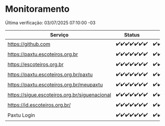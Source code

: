 # Monitoramento

Última verificação: 03/07/2025 07:10:00 -03

|Serviço|Status|Últimas 24h|
|---|---|---|
|https://github.com|<span title="2025-06-26: OK=23">✔️</span><span title="2025-06-27: OK=23">✔️</span><span title="2025-06-28: OK=23">✔️</span><span title="2025-06-29: OK=23">✔️</span><span title="2025-06-30: OK=23">✔️</span><span title="2025-07-01: OK=23">✔️</span><span title="2025-07-02: OK=9">✔️</span>|<span title="02/07/2025 07:10:00 -03 : 200">✔️</span><span title="02/07/2025 08:08:00 -03 : 200">✔️</span><span title="02/07/2025 09:18:00 -03 : 200">✔️</span><span title="02/07/2025 10:25:00 -03 : 200">✔️</span><span title="02/07/2025 11:09:00 -03 : 200">✔️</span><span title="02/07/2025 12:10:00 -03 : 200">✔️</span><span title="02/07/2025 13:11:00 -03 : 200">✔️</span><span title="02/07/2025 14:10:00 -03 : 200">✔️</span><span title="02/07/2025 15:14:00 -03 : 200">✔️</span><span title="02/07/2025 16:07:00 -03 : 200">✔️</span><span title="02/07/2025 17:10:00 -03 : 200">✔️</span><span title="02/07/2025 18:09:00 -03 : 200">✔️</span><span title="02/07/2025 19:09:00 -03 : 200">✔️</span><span title="02/07/2025 20:09:00 -03 : 200">✔️</span><span title="02/07/2025 21:49:00 -03 : 200">✔️</span><span title="02/07/2025 23:43:00 -03 : 200">✔️</span><span title="03/07/2025 00:45:00 -03 : 200">✔️</span><span title="03/07/2025 01:22:00 -03 : 200">✔️</span><span title="03/07/2025 02:14:00 -03 : 200">✔️</span><span title="03/07/2025 03:15:00 -03 : 200">✔️</span><span title="03/07/2025 04:11:00 -03 : 200">✔️</span><span title="03/07/2025 05:13:00 -03 : 200">✔️</span><span title="03/07/2025 06:11:00 -03 : 200">✔️</span><span title="03/07/2025 07:10:00 -03 : 200">✔️</span>|
|https://paxtu.escoteiros.org.br|<span title="2025-06-26: OK=23">✔️</span><span title="2025-06-27: OK=23">✔️</span><span title="2025-06-28: OK=23">✔️</span><span title="2025-06-29: OK=23">✔️</span><span title="2025-06-30: OK=23">✔️</span><span title="2025-07-01: OK=23">✔️</span><span title="2025-07-02: OK=9">✔️</span>|<span title="02/07/2025 07:10:00 -03 : 200">✔️</span><span title="02/07/2025 08:08:00 -03 : 200">✔️</span><span title="02/07/2025 09:18:00 -03 : 200">✔️</span><span title="02/07/2025 10:25:00 -03 : 200">✔️</span><span title="02/07/2025 11:09:00 -03 : 200">✔️</span><span title="02/07/2025 12:10:00 -03 : 200">✔️</span><span title="02/07/2025 13:12:00 -03 : 200">✔️</span><span title="02/07/2025 14:10:00 -03 : 200">✔️</span><span title="02/07/2025 15:14:00 -03 : 200">✔️</span><span title="02/07/2025 16:07:00 -03 : 200">✔️</span><span title="02/07/2025 17:10:00 -03 : 200">✔️</span><span title="02/07/2025 18:09:00 -03 : 200">✔️</span><span title="02/07/2025 19:09:00 -03 : 200">✔️</span><span title="02/07/2025 20:09:00 -03 : 200">✔️</span><span title="02/07/2025 21:49:00 -03 : 200">✔️</span><span title="02/07/2025 23:43:00 -03 : 200">✔️</span><span title="03/07/2025 00:45:00 -03 : 200">✔️</span><span title="03/07/2025 01:22:00 -03 : 200">✔️</span><span title="03/07/2025 02:14:00 -03 : 200">✔️</span><span title="03/07/2025 03:15:00 -03 : 200">✔️</span><span title="03/07/2025 04:11:00 -03 : 200">✔️</span><span title="03/07/2025 05:13:00 -03 : 200">✔️</span><span title="03/07/2025 06:11:00 -03 : 200">✔️</span><span title="03/07/2025 07:10:00 -03 : 200">✔️</span>|
|https://escoteiros.org.br|<span title="2025-06-26: OK=23">✔️</span><span title="2025-06-27: OK=23">✔️</span><span title="2025-06-28: OK=23">✔️</span><span title="2025-06-29: OK=23">✔️</span><span title="2025-06-30: OK=23">✔️</span><span title="2025-07-01: OK=23">✔️</span><span title="2025-07-02: OK=9">✔️</span>|<span title="02/07/2025 07:10:00 -03 : 200">✔️</span><span title="02/07/2025 08:08:00 -03 : 200">✔️</span><span title="02/07/2025 09:18:00 -03 : 200">✔️</span><span title="02/07/2025 10:25:00 -03 : 200">✔️</span><span title="02/07/2025 11:09:00 -03 : 200">✔️</span><span title="02/07/2025 12:10:00 -03 : 200">✔️</span><span title="02/07/2025 13:12:00 -03 : 200">✔️</span><span title="02/07/2025 14:10:00 -03 : 200">✔️</span><span title="02/07/2025 15:14:00 -03 : 200">✔️</span><span title="02/07/2025 16:07:00 -03 : 200">✔️</span><span title="02/07/2025 17:10:00 -03 : 200">✔️</span><span title="02/07/2025 18:09:00 -03 : 200">✔️</span><span title="02/07/2025 19:09:00 -03 : 200">✔️</span><span title="02/07/2025 20:09:00 -03 : 200">✔️</span><span title="02/07/2025 21:49:00 -03 : 200">✔️</span><span title="02/07/2025 23:43:00 -03 : 200">✔️</span><span title="03/07/2025 00:45:00 -03 : 200">✔️</span><span title="03/07/2025 01:22:00 -03 : 200">✔️</span><span title="03/07/2025 02:14:00 -03 : 200">✔️</span><span title="03/07/2025 03:15:00 -03 : 200">✔️</span><span title="03/07/2025 04:11:00 -03 : 200">✔️</span><span title="03/07/2025 05:13:00 -03 : 200">✔️</span><span title="03/07/2025 06:11:00 -03 : 200">✔️</span><span title="03/07/2025 07:10:00 -03 : 200">✔️</span>|
|https://paxtu.escoteiros.org.br/paxtu|<span title="2025-06-26: OK=23">✔️</span><span title="2025-06-27: OK=23">✔️</span><span title="2025-06-28: OK=23">✔️</span><span title="2025-06-29: OK=23">✔️</span><span title="2025-06-30: OK=23">✔️</span><span title="2025-07-01: OK=23">✔️</span><span title="2025-07-02: OK=9">✔️</span>|<span title="02/07/2025 07:10:00 -03 : 200">✔️</span><span title="02/07/2025 08:08:00 -03 : 200">✔️</span><span title="02/07/2025 09:18:00 -03 : 200">✔️</span><span title="02/07/2025 10:25:00 -03 : 200">✔️</span><span title="02/07/2025 11:09:00 -03 : 200">✔️</span><span title="02/07/2025 12:10:00 -03 : 200">✔️</span><span title="02/07/2025 13:12:00 -03 : 200">✔️</span><span title="02/07/2025 14:10:00 -03 : 200">✔️</span><span title="02/07/2025 15:14:00 -03 : 200">✔️</span><span title="02/07/2025 16:07:00 -03 : 200">✔️</span><span title="02/07/2025 17:10:00 -03 : 200">✔️</span><span title="02/07/2025 18:09:00 -03 : 200">✔️</span><span title="02/07/2025 19:09:00 -03 : 200">✔️</span><span title="02/07/2025 20:09:00 -03 : 200">✔️</span><span title="02/07/2025 21:49:00 -03 : 200">✔️</span><span title="02/07/2025 23:43:00 -03 : 200">✔️</span><span title="03/07/2025 00:45:00 -03 : 200">✔️</span><span title="03/07/2025 01:22:00 -03 : 200">✔️</span><span title="03/07/2025 02:14:00 -03 : 200">✔️</span><span title="03/07/2025 03:15:00 -03 : 200">✔️</span><span title="03/07/2025 04:11:00 -03 : 200">✔️</span><span title="03/07/2025 05:13:00 -03 : 200">✔️</span><span title="03/07/2025 06:11:00 -03 : 200">✔️</span><span title="03/07/2025 07:10:00 -03 : 200">✔️</span>|
|https://paxtu.escoteiros.org.br/meupaxtu|<span title="2025-06-26: OK=23">✔️</span><span title="2025-06-27: OK=23">✔️</span><span title="2025-06-28: OK=23">✔️</span><span title="2025-06-29: OK=23">✔️</span><span title="2025-06-30: OK=23">✔️</span><span title="2025-07-01: OK=23">✔️</span><span title="2025-07-02: OK=9">✔️</span>|<span title="02/07/2025 07:10:00 -03 : 200">✔️</span><span title="02/07/2025 08:08:00 -03 : 200">✔️</span><span title="02/07/2025 09:18:00 -03 : 200">✔️</span><span title="02/07/2025 10:25:00 -03 : 200">✔️</span><span title="02/07/2025 11:09:00 -03 : 200">✔️</span><span title="02/07/2025 12:10:00 -03 : 200">✔️</span><span title="02/07/2025 13:12:00 -03 : 200">✔️</span><span title="02/07/2025 14:10:00 -03 : 200">✔️</span><span title="02/07/2025 15:14:00 -03 : 200">✔️</span><span title="02/07/2025 16:07:00 -03 : 200">✔️</span><span title="02/07/2025 17:10:00 -03 : 200">✔️</span><span title="02/07/2025 18:09:00 -03 : 200">✔️</span><span title="02/07/2025 19:09:00 -03 : 200">✔️</span><span title="02/07/2025 20:09:00 -03 : 200">✔️</span><span title="02/07/2025 21:49:00 -03 : 200">✔️</span><span title="02/07/2025 23:43:00 -03 : 200">✔️</span><span title="03/07/2025 00:45:00 -03 : 200">✔️</span><span title="03/07/2025 01:22:00 -03 : 200">✔️</span><span title="03/07/2025 02:14:00 -03 : 200">✔️</span><span title="03/07/2025 03:15:00 -03 : 200">✔️</span><span title="03/07/2025 04:11:00 -03 : 200">✔️</span><span title="03/07/2025 05:13:00 -03 : 200">✔️</span><span title="03/07/2025 06:11:00 -03 : 200">✔️</span><span title="03/07/2025 07:10:00 -03 : 200">✔️</span>|
|https://sigue.escoteiros.org.br/siguenacional|<span title="2025-06-26: OK=23">✔️</span><span title="2025-06-27: OK=23">✔️</span><span title="2025-06-28: OK=23">✔️</span><span title="2025-06-29: OK=23">✔️</span><span title="2025-06-30: OK=23">✔️</span><span title="2025-07-01: OK=23">✔️</span><span title="2025-07-02: OK=9">✔️</span>|<span title="02/07/2025 07:10:00 -03 : 200">✔️</span><span title="02/07/2025 08:08:00 -03 : 200">✔️</span><span title="02/07/2025 09:18:00 -03 : 200">✔️</span><span title="02/07/2025 10:25:00 -03 : 200">✔️</span><span title="02/07/2025 11:09:00 -03 : 200">✔️</span><span title="02/07/2025 12:10:00 -03 : 200">✔️</span><span title="02/07/2025 13:12:00 -03 : 200">✔️</span><span title="02/07/2025 14:10:00 -03 : 200">✔️</span><span title="02/07/2025 15:14:00 -03 : 200">✔️</span><span title="02/07/2025 16:07:00 -03 : 200">✔️</span><span title="02/07/2025 17:10:00 -03 : 200">✔️</span><span title="02/07/2025 18:09:00 -03 : 200">✔️</span><span title="02/07/2025 19:09:00 -03 : 200">✔️</span><span title="02/07/2025 20:09:00 -03 : 200">✔️</span><span title="02/07/2025 21:49:00 -03 : 200">✔️</span><span title="02/07/2025 23:43:00 -03 : 200">✔️</span><span title="03/07/2025 00:45:00 -03 : 200">✔️</span><span title="03/07/2025 01:22:00 -03 : 200">✔️</span><span title="03/07/2025 02:14:00 -03 : 200">✔️</span><span title="03/07/2025 03:15:00 -03 : 200">✔️</span><span title="03/07/2025 04:11:00 -03 : 200">✔️</span><span title="03/07/2025 05:13:00 -03 : 200">✔️</span><span title="03/07/2025 06:11:00 -03 : 200">✔️</span><span title="03/07/2025 07:10:00 -03 : 200">✔️</span>|
|https://id.escoteiros.org.br/|<span title="2025-06-26: OK=23">✔️</span><span title="2025-06-27: OK=23">✔️</span><span title="2025-06-28: OK=23">✔️</span><span title="2025-06-29: OK=23">✔️</span><span title="2025-06-30: OK=23">✔️</span><span title="2025-07-01: OK=23">✔️</span><span title="2025-07-02: OK=9">✔️</span>|<span title="02/07/2025 07:10:00 -03 : 200">✔️</span><span title="02/07/2025 08:08:00 -03 : 200">✔️</span><span title="02/07/2025 09:18:00 -03 : 200">✔️</span><span title="02/07/2025 10:25:00 -03 : 200">✔️</span><span title="02/07/2025 11:09:00 -03 : 200">✔️</span><span title="02/07/2025 12:10:00 -03 : 200">✔️</span><span title="02/07/2025 13:12:00 -03 : 200">✔️</span><span title="02/07/2025 14:10:00 -03 : 200">✔️</span><span title="02/07/2025 15:14:00 -03 : 200">✔️</span><span title="02/07/2025 16:07:00 -03 : 200">✔️</span><span title="02/07/2025 17:10:00 -03 : 200">✔️</span><span title="02/07/2025 18:09:00 -03 : 200">✔️</span><span title="02/07/2025 19:09:00 -03 : 200">✔️</span><span title="02/07/2025 20:09:00 -03 : 200">✔️</span><span title="02/07/2025 21:49:00 -03 : 200">✔️</span><span title="02/07/2025 23:43:00 -03 : 200">✔️</span><span title="03/07/2025 00:45:00 -03 : 200">✔️</span><span title="03/07/2025 01:22:00 -03 : 200">✔️</span><span title="03/07/2025 02:14:00 -03 : 200">✔️</span><span title="03/07/2025 03:15:00 -03 : 200">✔️</span><span title="03/07/2025 04:11:00 -03 : 200">✔️</span><span title="03/07/2025 05:13:00 -03 : 200">✔️</span><span title="03/07/2025 06:11:00 -03 : 200">✔️</span><span title="03/07/2025 07:10:00 -03 : 200">✔️</span>|
|Paxtu Login|<span title="2025-06-26: OK=23">✔️</span><span title="2025-06-27: OK=23">✔️</span><span title="2025-06-28: OK=23">✔️</span><span title="2025-06-29: OK=23">✔️</span><span title="2025-06-30: OK=23">✔️</span><span title="2025-07-01: OK=23">✔️</span><span title="2025-07-02: OK=9">✔️</span>|<span title="02/07/2025 07:10:00 -03 : 200">✔️</span><span title="02/07/2025 08:08:00 -03 : 200">✔️</span><span title="02/07/2025 09:18:00 -03 : 200">✔️</span><span title="02/07/2025 10:25:00 -03 : 200">✔️</span><span title="02/07/2025 11:09:00 -03 : 200">✔️</span><span title="02/07/2025 12:10:00 -03 : 200">✔️</span><span title="02/07/2025 13:12:00 -03 : 200">✔️</span><span title="02/07/2025 14:10:00 -03 : 200">✔️</span><span title="02/07/2025 15:14:00 -03 : 200">✔️</span><span title="02/07/2025 16:07:00 -03 : 200">✔️</span><span title="02/07/2025 17:10:00 -03 : 200">✔️</span><span title="02/07/2025 18:09:00 -03 : 200">✔️</span><span title="02/07/2025 19:09:00 -03 : 200">✔️</span><span title="02/07/2025 20:09:00 -03 : 200">✔️</span><span title="02/07/2025 21:49:00 -03 : 200">✔️</span><span title="02/07/2025 23:43:00 -03 : 200">✔️</span><span title="03/07/2025 00:45:00 -03 : 200">✔️</span><span title="03/07/2025 01:22:00 -03 : 200">✔️</span><span title="03/07/2025 02:14:00 -03 : 200">✔️</span><span title="03/07/2025 03:15:00 -03 : 200">✔️</span><span title="03/07/2025 04:11:00 -03 : 200">✔️</span><span title="03/07/2025 05:13:00 -03 : 200">✔️</span><span title="03/07/2025 06:11:00 -03 : 200">✔️</span><span title="03/07/2025 07:10:00 -03 : 200">✔️</span>|

